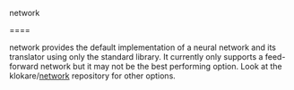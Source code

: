 network

====

network provides the default implementation of a neural network and its translator using only the standard library. It currently only supports a feed-forward network but it may not be the best performing option. Look at the klokare/[network](https://github.com/klokare/network) repository for other options.
